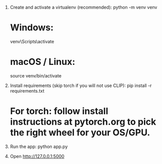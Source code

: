 1. Create and activate a virtualenv (recommended):
   python -m venv venv
   # Windows:
   venv\Scripts\activate
   # macOS / Linux:
   source venv/bin/activate

2. Install requirements (skip torch if you will not use CLIP):
   pip install -r requirements.txt
   # For torch: follow install instructions at pytorch.org to pick the right wheel for your OS/GPU.

3. Run the app:
   python app.py

4. Open http://127.0.0.1:5000
